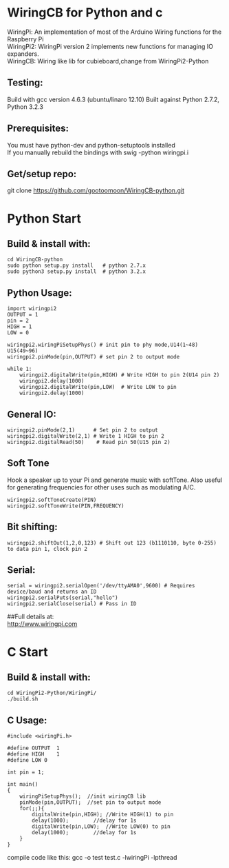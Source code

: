 **WiringCB for Python and c**
======================================

WiringPi: An implementation of most of the Arduino Wiring
	functions for the Raspberry Pi<br />
WiringPi2: WiringPi version 2 implements new functions for managing IO expanders.<br/>
WiringCB: Wiring like lib for cubieboard,change from  WiringPi2-Python<br/>

**Testing:**
-----------------------------

Build with gcc version 4.6.3 (ubuntu/linaro 12.10)
Built against Python 2.7.2, Python 3.2.3

**Prerequisites:**
-----------------------------

You must have python-dev and python-setuptools installed <br/>
If you manually rebuild the bindings with swig -python wiringpi.i

**Get/setup repo:**
-----------------------------

git clone https://github.com/gootoomoon/WiringCB-python.git

Python Start
========================================

**Build & install with:**
-----------------------------

	cd WiringCB-python
	sudo python setup.py install   # python 2.7.x
	sudo python3 setup.py install  # python 3.2.x

**Python Usage:**
------------------------------

	import wiringpi2
	OUTPUT = 1
	pin = 2
	HIGH = 1 
	LOW = 0	
		
	wiringpi2.wiringPiSetupPhys() # init pin to phy mode,U14(1~48) U15(49~96)
	wiringpi2.pinMode(pin,OUTPUT) # set pin 2 to output mode

	while 1:
		wiringpi2.digitalWrite(pin,HIGH) # Write HIGH to pin 2(U14 pin 2)
		wiringpi2.delay(1000)
		wiringpi2.digitalWrite(pin,LOW)  # Write LOW to pin
		wiringpi2.delay(1000)
		
**General IO:**
-------------------------------

	wiringpi2.pinMode(2,1)      # Set pin 2 to output
	wiringpi2.digitalWrite(2,1) # Write 1 HIGH to pin 2
	wiringpi2.digitalRead(50)    # Read pin 50(U15 pin 2)

**Soft Tone**
-------------------------------

Hook a speaker up to your Pi and generate music with softTone. Also useful for generating frequencies for other uses such as modulating A/C.

	wiringpi2.softToneCreate(PIN)
	wiringpi2.softToneWrite(PIN,FREQUENCY)

**Bit shifting:**
------------------------------

	wiringpi2.shiftOut(1,2,0,123) # Shift out 123 (b1110110, byte 0-255) to data pin 1, clock pin 2

**Serial:**
-----------------------------

	serial = wiringpi2.serialOpen('/dev/ttyAMA0',9600) # Requires device/baud and returns an ID
	wiringpi2.serialPuts(serial,"hello")
	wiringpi2.serialClose(serial) # Pass in ID

##Full details at:<br />
http://www.wiringpi.com




C Start
==============================================

**Build & install with:**
-----------------------------

	cd WiringPi2-Python/WiringPi/
	./build.sh
	
**C Usage:**
-----------------------------
	#include <wiringPi.h>
	
	#define OUTPUT 	1
	#define HIGH 	1
	#define LOW	0
	
	int pin = 1;
	
	int main()
	{
		wiringPiSetupPhys();  //init wiringCB lib
		pinMode(pin,OUTPUT);  //set pin to output mode
		for(;;){
			digitalWrite(pin,HIGH); //Write HIGH(1) to pin 
			delay(1000);		//delay for 1s
			digitalWrite(pin,LOW);	//Write LOW(0) to pin
			delay(1000);		//delay for 1s
		}
	}


compile code like this: gcc -o test test.c -lwiringPi -lpthread



